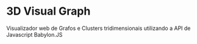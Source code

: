 # 3D Visual Graph

Visualizador web de Grafos e Clusters tridimensionais utilizando a API de Javascript Babylon.JS
